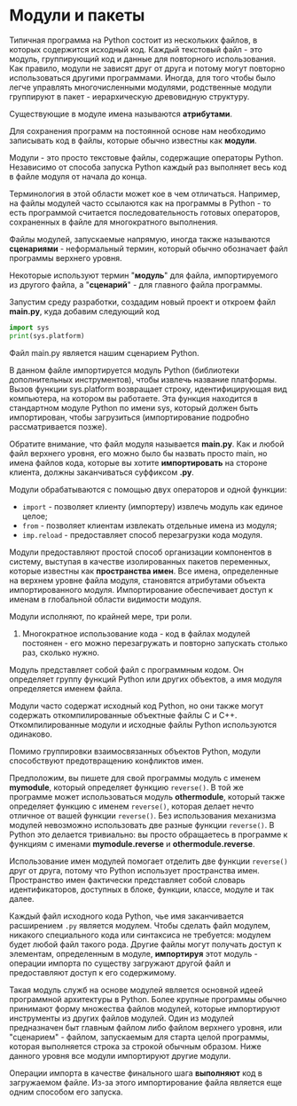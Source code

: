 # Модули и пакеты

Типичная программа на Python состоит из нескольких файлов, в которых содержится исходный код. Каждый текстовый файл - это модуль, группирующий код и данные для повторного использования. Как правило, модули не зависят друг от друга и потому могут повторно использоваться другими программами. Иногда, для того чтобы было легче управлять многочисленными модулями, родственные модули группируют в пакет - иерархическую древовидную структуру.

Существующие в модуле имена называются **атрибутами**.

Для сохранения программ на постоянной основе нам необходимо записывать код в файлы, которые обычно известны как **модули**. 

Модули - это просто текстовые файлы, содержащие операторы Python. Независимо от способа запуска Python каждый раз выполняет весь код в файле модуля от начала до конца.

Терминология в этой области может кое в чем отличаться. Например, на файлы модулей часто ссылаются как на программы в Python - то есть программой считается последовательность готовых операторов, сохраненных в файле для многократного выполнения.

Файлы модулей, запускаемые напрямую, иногда также называются **сценариями** - неформальный термин, который обычно обозначает файл программы верхнего уровня.

Некоторые используют термин "**модуль**" для файла, импортируемого из другого файла, а "**сценарий**" - для главного файла программы.

Запустим среду разработки, создадим новый проект и откроем файл **main.py**, куда добавим следующий код

```python
import sys
print(sys.platform)
```

Файл main.py является нашим сценарием Python.

В данном файле импортируется модуль Python \(библиотеки дополнительных инструментов\), чтобы извлечь название платформы. Вызов функции sys.platform возвращает строку, идентифицирующая вид компьютера, на котором вы работаете. Эта функция находится в стандартном модуле Python по имени sys, который должен быть импортирован, чтобы загрузиться \(импортирование подробно рассматривается позже\).

Обратите внимание, что файл модуля называется **main.py**. Как и любой файл верхнего уровня, его можно было бы назвать просто main, но имена файлов кода, которые вы хотите **импортировать** на стороне клиента, должны заканчиваться суффиксом **.py**.

Модули обрабатываются с помощью двух операторов и одной функции:

* `import` - позволяет клиенту \(импортеру\) извлечь модуль как единое целое;
* `from` - позволяет клиентам извлекать отдельные имена из модуля;
* `imp.reload` - предоставляет способ перезагрузки кода модуля.

Модули предоставляют простой способ организации компонентов в систему, выступая в качестве изолированных пакетов переменных, которые известны как **пространства имен**. Все имена, определенные на верхнем уровне файла модуля, становятся атрибутами объекта импортированного модуля. Импортирование обеспечивает доступ к именам в глобальной области видимости модуля.

Модули исполняют, по крайней мере, три роли.

1. Многократное использование кода - код в файлах модулей постоянен - его можно перезагружать и повторно запускать столько раз, сколько нужно.

Модуль представляет собой файл с программным кодом. Он определяет группу функций Python или других объектов, а имя модуля определяется именем файла.

Модули часто содержат исходный код Python, но они также могут содержать откомпилированные объектные файлы C и C++. Откомпилированные модули и исходные файлы Python используются одинаково.

Помимо группировки взаимосвязанных объектов Python, модули способствуют предотвращению конфликтов имен. 

Предположим, вы пишете для свой программы модуль с именем **mymodule**, который определяет функцию `reverse()`. В той же программе может использоваться модуль **othermodule**, который также определяет функцию с именем `reverse()`, которая делает нечто отличное от вашей функции `reverse()`. Без использования механизма модулей невозможно использовать две разные функции `reverse()`. В Python это делается тривиально: вы просто обращаетесь в программе к функциям с именами **mymodule.reverse** и **othermodule.reverse**.

Использование имен модулей помогает отделить две функции `reverse()` друг от друга, потому что Python использует пространства имен. Пространство имен фактически представляет собой словарь идентификаторов, доступных в блоке, функции, классе, модуле и так далее.

Каждый файл исходного кода Python, чье имя заканчивается расширением `.py` является модулем. Чтобы сделать файл модулем, никакого специального кода или синтаксиса не требуется: модулем будет любой файл такого рода. Другие файлы могут получать доступ к элементам, определенным в модуле, **импортируя** этот модуль - операции импорта по существу загружают другой файл и предоставляют доступ к его содержимому.

Такая модуль служб на основе модулей является основной идеей программной архитектуры в Python. Более крупные программы обычно принимают форму множества файлов модулей, которые импортируют инструменты из других файлов модулей. Один из модулей предназначен быт главным файлом либо файлом верхнего уровня, или "сценарием" - файлом, запускаемым для старта целой программы, которая выполняется строка за строкой обычным образом. Ниже данного уровня все модули импортируют другие модули.

Операции импорта в качестве финального шага **выполняют** код в загружаемом файле. Из-за этого импортирование файла является еще одним способом его запуска.

